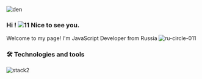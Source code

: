 
![den](https://user-images.githubusercontent.com/77483722/134232053-fe063ac1-1513-46f1-9236-caf9024c6133.gif)
### Hi ! ![11](https://user-images.githubusercontent.com/77483722/134227723-ca1fd63f-eb9f-4954-b492-3b17478da874.gif) Nice to see you.
Welcome to my page!
I'm JavaScript Developer from Russia ![ru-circle-011](https://user-images.githubusercontent.com/77483722/134236019-31e4cba2-ca1e-4dc2-b34e-c49beb39b1eb.png)

### 🛠  Technologies and tools
![stack2](https://user-images.githubusercontent.com/77483722/134241046-a3797036-a79e-430d-b170-8a3d03926211.png)


<!--
**ObraziumVII/ObraziumVII** is a ✨ _special_ ✨ repository because its `README.md` (this file) appears on your GitHub profile.



Here are some ideas to get you started:

- 🔭 I’m currently working on ...
- 🌱 I’m currently learning ...
- 👯 I’m looking to collaborate on ...
- 🤔 I’m looking for help with ...
- 💬 Ask me about ...
- 📫 How to reach me: ...
- 😄 Pronouns: ...
- ⚡ Fun fact: ...
-->
